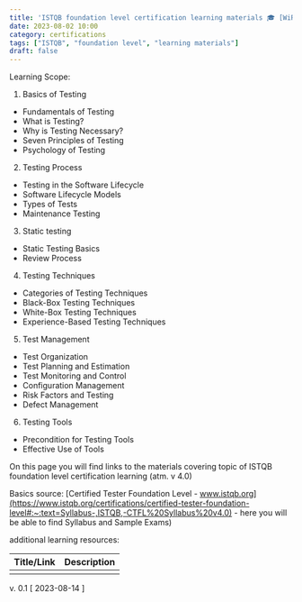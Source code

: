 ```yaml
---
title: 'ISTQB foundation level certification learning materials 🎓 [WiP 🚧]'
date: 2023-08-02 10:00
category: certifications
tags: ["ISTQB", "foundation level", "learning materials"]
draft: false
---
```


Learning Scope: 

1. Basics of Testing
* Fundamentals of Testing
* What is Testing?
* Why is Testing Necessary?
* Seven Principles of Testing
* Psychology of Testing

2. Testing Process
* Testing in the Software Lifecycle
* Software Lifecycle Models
* Types of Tests
* Maintenance Testing

3. Static testing
* Static Testing Basics
* Review Process

4. Testing Techniques
* Categories of Testing Techniques
* Black-Box Testing Techniques
* White-Box Testing Techniques
* Experience-Based Testing Techniques

5. Test Management
* Test Organization
* Test Planning and Estimation
* Test Monitoring and Control
* Configuration Management
* Risk Factors and Testing
* Defect Management

6. Testing Tools
* Precondition for Testing Tools
* Effective Use of Tools

On this page you will find links to the materials covering topic of ISTQB foundation level certification learning (atm. v 4.0)

Basics source: [Certified Tester Foundation Level - www.istqb.org](https://www.istqb.org/certifications/certified-tester-foundation-level#:~:text=Syllabus-,ISTQB,-CTFL%20Syllabus%20v4.0) - here you will be able to find Syllabus and Sample Exams)


additional learning resources:


| Title/Link | Description | 
|----------|----------|
|   |  | 



v. 0.1 [ 2023-08-14 ]